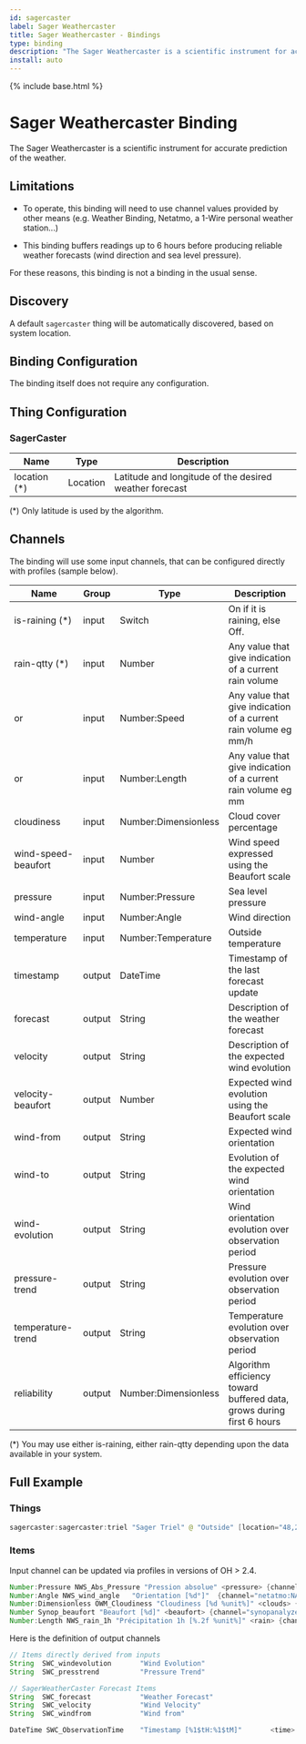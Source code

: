 ```yaml
---
id: sagercaster
label: Sager Weathercaster
title: Sager Weathercaster - Bindings
type: binding
description: "The Sager Weathercaster is a scientific instrument for accurate prediction of the weather."
install: auto
---
```


<!-- Attention authors: Do not edit directly. Please add your changes to the appropriate source repository -->

{% include base.html %}

# Sager Weathercaster Binding

The Sager Weathercaster is a scientific instrument for accurate prediction of the weather.

## Limitations

- To operate, this binding will need to use channel values provided by other means (e.g. Weather Binding, Netatmo, a 1-Wire personal weather station...)

- This binding buffers readings up to 6 hours before producing reliable weather forecasts (wind direction and sea level pressure). 

For these reasons, this binding is not a binding in the usual sense.

## Discovery

A default `sagercaster` thing will be automatically discovered, based on system location.

## Binding Configuration

The binding itself does not require any configuration.

## Thing Configuration

### SagerCaster

| Name         | Type     | Description                                            |
| ------------ | -------- | ------------------------------------------------------ |
| location (*) | Location | Latitude and longitude of the desired weather forecast |

(*) Only latitude is used by the algorithm.

## Channels

The binding will use some input channels, that can be configured directly with profiles (sample below).

| Name                | Group  | Type                 | Description                                                           |
| ------------------- | ------ | -------------------- | --------------------------------------------------------------------- |
| is-raining (*)      | input  | Switch               | On if it is raining, else Off.                                        |
| rain-qtty  (*)      | input  | Number               | Any value that give indication of a current rain volume               |
|        or           | input  | Number:Speed         | Any value that give indication of a current rain volume eg mm/h       |
|        or           | input  | Number:Length        | Any value that give indication of a current rain volume eg mm         |
| cloudiness          | input  | Number:Dimensionless | Cloud cover percentage                                                |
| wind-speed-beaufort | input  | Number               | Wind speed expressed using the Beaufort scale                         |
| pressure            | input  | Number:Pressure      | Sea level pressure                                                    |
| wind-angle          | input  | Number:Angle         | Wind direction                                                        |
| temperature         | input  | Number:Temperature   | Outside temperature                                                   |
| timestamp           | output | DateTime             | Timestamp of the last forecast update                                 |
| forecast            | output | String               | Description of the weather forecast                                   |
| velocity            | output | String               | Description of the expected wind evolution                            |
| velocity-beaufort   | output | Number               | Expected wind evolution using the Beaufort scale                      |
| wind-from           | output | String               | Expected wind orientation                                             |
| wind-to             | output | String               | Evolution of the expected wind orientation                            |
| wind-evolution      | output | String               | Wind orientation evolution over observation period                    |
| pressure-trend      | output | String               | Pressure evolution over observation period                            |
| temperature-trend   | output | String               | Temperature evolution over observation period                         |
| reliability         | output | Number:Dimensionless | Algorithm efficiency toward buffered data, grows during first 6 hours |

(*) You may use either is-raining, either rain-qtty depending upon the data available in your system.

## Full Example

### Things

```java
sagercaster:sagercaster:triel "Sager Triel" @ "Outside" [location="48,2"]
```

### Items

Input channel can be updated via profiles in versions of OH > 2.4.

```java
Number:Pressure NWS_Abs_Pressure "Pression absolue" <pressure> {channel="netatmo:NAMain:home:insidews:AbsolutePressure", channel="sagercaster:sagercaster:triel:input#pressure" [profile="follow"]}
Number:Angle NWS_wind_angle   "Orientation [%d°]"  {channel="netatmo:NAModule2:home:anemometre:WindAngle", channel="sagercaster:sagercaster:triel:input#wind-angle" [profile="follow"]}
Number:Dimensionless OWM_Cloudiness "Cloudiness [%d %unit%]" <clouds> {channel="openweathermap:weather-and-forecast:api:local:current#cloudiness", channel="sagercaster:sagercaster:triel:input#cloudiness" [profile="follow"] }
Number Synop_beaufort "Beaufort [%d]" <beaufort> {channel="synopanalyzer:synopanalyzer:orly:wind-speed-beaufort", channel="sagercaster:sagercaster:triel:input#wind-speed-beaufort" [profile="follow"] }
Number:Length NWS_rain_1h "Précipitation 1h [%.2f %unit%]" <rain> {channel="netatmo:NAModule3:home:pluviometre:SumRain1", channel="sagercaster:sagercaster:triel:input#rain-qtty" [profile="follow"]}
```

Here is the definition of output channels

```java
// Items directly derived from inputs
String  SWC_windevolution       "Wind Evolution"                        (gSager)                {channel="sagercaster:sagercaster:triel:output#wind-evolution"}
String  SWC_presstrend          "Pressure Trend"                        (gSager)                {channel="sagercaster:sagercaster:triel:output#pressure-trend"}

// SagerWeatherCaster Forecast Items
String  SWC_forecast            "Weather Forecast"                      (gSager)                {channel="sagercaster:sagercaster:triel:output#forecast"}
String  SWC_velocity            "Wind Velocity"                         (gSager)                {channel="sagercaster:sagercaster:triel:output#velocity"}
String  SWC_windfrom            "Wind from"                             (gSager)                {channel="sagercaster:sagercaster:triel:output#wind-from"}

DateTime SWC_ObservationTime    "Timestamp [%1$tH:%1$tM]"       <time>  (gSager, gTrackAge)     {channel="sagercaster:sagercaster:triel:output#timestamp" }
```
